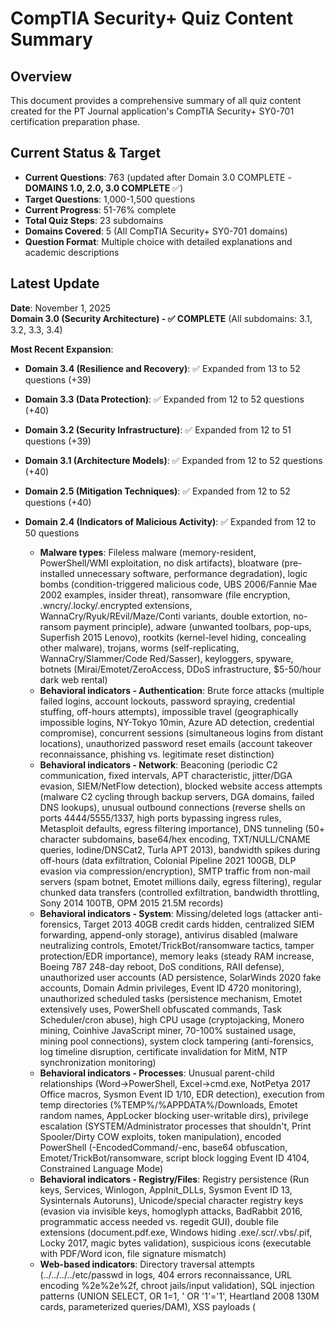 # CompTIA Security+ Quiz Content Summary

## Overview

This document provides a comprehensive summary of all quiz content created for the PT Journal application's CompTIA Security+ SY0-701 certification preparation phase.

## Current Status & Target

- **Current Questions**: 763 (updated after Domain 3.0 COMPLETE - **DOMAINS 1.0, 2.0, 3.0 COMPLETE** ✅)
- **Target Questions**: 1,000-1,500 questions
- **Current Progress**: 51-76% complete
- **Total Quiz Steps**: 23 subdomains
- **Domains Covered**: 5 (All CompTIA Security+ SY0-701 domains)
- **Question Format**: Multiple choice with detailed explanations and academic descriptions

## Latest Update

**Date**: November 1, 2025  
**Domain 3.0 (Security Architecture) - ✅ COMPLETE** (All subdomains: 3.1, 3.2, 3.3, 3.4)

**Most Recent Expansion**:

- **Domain 3.4 (Resilience and Recovery)**: ✅ Expanded from 13 to 52 questions (+39)
- **Domain 3.3 (Data Protection)**: ✅ Expanded from 12 to 52 questions (+40)
- **Domain 3.2 (Security Infrastructure)**: ✅ Expanded from 12 to 51 questions (+39)
- **Domain 3.1 (Architecture Models)**: ✅ Expanded from 12 to 52 questions (+40)

- **Domain 2.5 (Mitigation Techniques)**: ✅ Expanded from 12 to 52 questions (+40)

- **Domain 2.4 (Indicators of Malicious Activity)**: ✅ Expanded from 12 to 50 questions
  - **Malware types**: Fileless malware (memory-resident, PowerShell/WMI exploitation, no disk artifacts), bloatware (pre-installed unnecessary software, performance degradation), logic bombs (condition-triggered malicious code, UBS 2006/Fannie Mae 2002 examples, insider threat), ransomware (file encryption, .wncry/.locky/.encrypted extensions, WannaCry/Ryuk/REvil/Maze/Conti variants, double extortion, no-ransom payment principle), adware (unwanted toolbars, pop-ups, Superfish 2015 Lenovo), rootkits (kernel-level hiding, concealing other malware), trojans, worms (self-replicating, WannaCry/Slammer/Code Red/Sasser), keyloggers, spyware, botnets (Mirai/Emotet/ZeroAccess, DDoS infrastructure, $5-50/hour dark web rental)
  - **Behavioral indicators - Authentication**: Brute force attacks (multiple failed logins, account lockouts, password spraying, credential stuffing, off-hours attempts), impossible travel (geographically impossible logins, NY-Tokyo 10min, Azure AD detection, credential compromise), concurrent sessions (simultaneous logins from distant locations), unauthorized password reset emails (account takeover reconnaissance, phishing vs. legitimate reset distinction)
  - **Behavioral indicators - Network**: Beaconing (periodic C2 communication, fixed intervals, APT characteristic, jitter/DGA evasion, SIEM/NetFlow detection), blocked website access attempts (malware C2 cycling through backup servers, DGA domains, failed DNS lookups), unusual outbound connections (reverse shells on ports 4444/5555/1337, high ports bypassing ingress rules, Metasploit defaults, egress filtering importance), DNS tunneling (50+ character subdomains, base64/hex encoding, TXT/NULL/CNAME queries, Iodine/DNSCat2, Turla APT 2013), bandwidth spikes during off-hours (data exfiltration, Colonial Pipeline 2021 100GB, DLP evasion via compression/encryption), SMTP traffic from non-mail servers (spam botnet, Emotet millions daily, egress filtering), regular chunked data transfers (controlled exfiltration, bandwidth throttling, Sony 2014 100TB, OPM 2015 21.5M records)
  - **Behavioral indicators - System**: Missing/deleted logs (attacker anti-forensics, Target 2013 40GB credit cards hidden, centralized SIEM forwarding, append-only storage), antivirus disabled (malware neutralizing controls, Emotet/TrickBot/ransomware tactics, tamper protection/EDR importance), memory leaks (steady RAM increase, Boeing 787 248-day reboot, DoS conditions, RAII defense), unauthorized user accounts (AD persistence, SolarWinds 2020 fake accounts, Domain Admin privileges, Event ID 4720 monitoring), unauthorized scheduled tasks (persistence mechanism, Emotet extensively uses, PowerShell obfuscated commands, Task Scheduler/cron abuse), high CPU usage (cryptojacking, Monero mining, Coinhive JavaScript miner, 70-100% sustained usage, mining pool connections), system clock tampering (anti-forensics, log timeline disruption, certificate invalidation for MitM, NTP synchronization monitoring)
  - **Behavioral indicators - Processes**: Unusual parent-child relationships (Word→PowerShell, Excel→cmd.exe, NotPetya 2017 Office macros, Sysmon Event ID 1/10, EDR detection), execution from temp directories (%TEMP%/%APPDATA%/Downloads, Emotet random names, AppLocker blocking user-writable dirs), privilege escalation (SYSTEM/Administrator processes that shouldn't, Print Spooler/Dirty COW exploits, token manipulation), encoded PowerShell (-EncodedCommand/-enc, base64 obfuscation, Emotet/TrickBot/ransomware, script block logging Event ID 4104, Constrained Language Mode)
  - **Behavioral indicators - Registry/Files**: Registry persistence (Run keys, Services, Winlogon, AppInit_DLLs, Sysmon Event ID 13, Sysinternals Autoruns), Unicode/special character registry keys (evasion via invisible keys, homoglyph attacks, BadRabbit 2016, programmatic access needed vs. regedit GUI), double file extensions (document.pdf.exe, Windows hiding .exe/.scr/.vbs/.pif, Locky 2017, magic bytes validation), suspicious icons (executable with PDF/Word icon, file signature mismatch)
  - **Web-based indicators**: Directory traversal attempts (../../../../etc/passwd in logs, 404 errors reconnaissance, URL encoding %2e%2e%2f, chroot jails/input validation), SQL injection patterns (UNION SELECT, OR 1=1, ' OR '1'='1', Heartland 2008 130M cards, parameterized queries/DAM), XSS payloads (<script> tags, JavaScript in inputs, document.cookie theft, British Airways Magecart 2018 380K cards, CSP/HttpOnly flags)
  - **Advanced indicators**: Man-in-the-middle certificates (untrusted CA installation, DigiNotar 2011 Iran surveillance, SSL inspection, certificate pinning/HSTS), browser hijackers (search engine/homepage changes, Conduit/MyWebSearch/Ask/Babylon toolbars, bundled software, DNS/proxy modifications), PUPs/bundleware (performance degradation post-installation, SourceForge 2015/CNET wrappers, Custom vs. Express installation, AdwCleaner/Malwarebytes removal), port scanning (reconnaissance, sequential connections, Nmap/Masscan/Zmap, WannaCry SMB 445 scans, Snort/Suricata detection), worm propagation (simultaneous mass infections, WannaCry 200K systems in 4 days, Slammer 75K in 10min, network segmentation containment), webcam/mic activation (RAT spyware, BlackShades/DarkComet/njRAT, Miss Teen USA 2013 case, FlexiSpy/mSpy stalkerware, LED indicators, physical privacy covers)
  - **Attack patterns**: Account takeover (impossible travel, concurrent sessions, password reset spam, geolocation policies), data exfiltration (off-hours bandwidth, chunked transfers, DNS tunneling, regular intervals, DLP evasion), persistence mechanisms (registry Run keys, scheduled tasks, unauthorized accounts, fileless memory-resident), anti-forensics (log deletion, clock tampering, Unicode registry keys, process injection), cryptojacking (unauthorized mining, high CPU, Monero XMR, Coinhive/Jenkins campaigns, mining pool blocking)
  - **Real-world examples**: Emotet (botnet, email spam, scheduled tasks, %APPDATA% execution, tamper AV, millions emails daily, 2021 takedown), WannaCry/Slammer/Code Red/Sasser worms, Mirai botnet (2016, 600K IoT, 1Tbps), Target 2013 (log deletion, 40GB cards), Colonial Pipeline 2021 (100GB exfiltration), Sony 2014 (100TB over weeks), OPM 2015 (21.5M records), SolarWinds 2020 (fake accounts), DigiNotar 2011, British Airways Magecart 2018, Boeing 787 (248-day reboot), Miss Teen USA webcam hack 2013
- **Domain 2.3 (Vulnerability Types)**: ✅ Expanded from 12 to 50 questions
  - **Application vulnerabilities**: Memory injection (Code Red worm), buffer overflow (Slammer worm, arbitrary code execution), race conditions (TOC/TOU, airline seat overbooking), malicious updates (CCleaner 2017 supply chain attack)
  - **Operating system vulnerabilities**: BlueKeep (Windows remote access), end-of-life systems (Windows XP post-2014), legacy system exploitation
  - **Web-based vulnerabilities**: SQL injection (SQLI with ' OR '1'='1' --, stored procedures defense), Cross-site scripting (XSS with <script> tags, cookie stealing, input validation), file upload (PHP/JSP execution, magic bytes validation), command injection (system() exploitation, shell metacharacters), directory traversal (../ sequences, /etc/passwd access), XXE injection (XML external entities, SSRF), LDAP injection (Active Directory bypass)
  - **Hardware vulnerabilities**: Firmware vulnerabilities, end-of-life hardware, legacy system risks
  - **Virtualization vulnerabilities**: VM escape (hypervisor exploitation, lateral movement east-west), VM sprawl (uncontrolled VM creation, unpatched systems), resource reuse (data remnants on shared disks)
  - **Cloud-specific vulnerabilities**: Shared tenancy risks (side-channel attacks, multi-tenant isolation), inadequate configuration management (publicly accessible S3 buckets, exposed databases), IAM flaws (excessive permissions, weak authentication, orphaned accounts), CASB (Cloud Access Security Broker for shadow IT discovery and policy enforcement)
  - **Supply chain vulnerabilities**: Service provider breaches, hardware supply chain (counterfeit components, firmware backdoors, nation-state manufacturing compromises), software supply chain (third-party library malware, bill of materials, SCA tools)
  - **Cryptographic vulnerabilities**: CA compromise (DigiNotar 2011, Comodo breaches, fraudulent certificates), key compromise (theft, weak generation, HSMs), flawed implementation (hardcoded keys, custom crypto, ECB mode), outdated algorithms (DES 56-bit, MD5, SHA-1, RC4, DES Challenge 1997), side-channel attacks (power analysis, timing, EM, acoustic, cache-timing), flawed RNG (Debian OpenSSL 2008, predictable keys), SSL/TLS downgrade (POODLE attack, backward compatibility exploitation), SSL stripping (HTTPS→HTTP, HSTS defense)
  - **Misconfiguration vulnerabilities**: Firewall misconfigurations (overly permissive rules, FTP/Telnet/RDP exposure, compliance violations), default credentials (admin/admin, public credential databases), unpatched software (WannaCry 2017 via unpatched Windows), excessive privileges (Domain Admin for all users, privilege creep, least privilege violations)
  - **Mobile device vulnerabilities**: Jailbreaking (iOS restriction bypass, App Store evasion, MDM bypass), rooting (Android superuser access, verified boot disabled, banking app detection), sideloading (APK installation from untrusted sources, Play Protect bypass, warranty voiding)
  - **Additional injection vulnerabilities**: Integer overflow (Boeing 787 248-day reboot), memory leaks (resource exhaustion, DoS, RAII defense), zero-day vulnerabilities (Log4Shell CVE-2021-44228, ProxyLogon, EternalBlue/WannaCry, nation-state stockpiling, $1M+ prices)
  - **Real-world examples**: CCleaner supply chain (2017), Slammer worm (2003), Code Red worm (2001), BlueKeep, WannaCry (2017), POODLE attack, DigiNotar breach (2011), Debian OpenSSL (2008), Boeing 787 integer overflow, Log4Shell, SolarWinds
- **Domain 2.2 (Threat Vectors and Attack Surfaces)**: ✅ Expanded from 12 to 51 questions
  - **Message-based vectors**: Email phishing (untargeted attacks, deceptive emails, bank impersonation), SMS smishing (text message phishing, malicious links, mobile malware), Instant messaging (IM attacks, social media impersonation, end-to-end encryption advantages/vulnerabilities)
  - **Image-based vectors**: Steganography (hidden malicious code in images), embedded malware in image files, exploiting image processing vulnerabilities
  - **File-based vectors**: Malicious PDF documents with embedded scripts, macro-enabled Office documents, weaponized archives, trojanized executables, file screening and attachment blocking
  - **Voice call vectors**: Vishing (voice phishing, fake helpdesk/HR calls), caller ID spoofing, voicemail attacks, IRS impersonation scams
  - **Removable device vectors**: USB drop attacks (parking lot scenarios, reception area placement), external hard drive malware transmission, sandbox defense strategies for found devices
  - **Vulnerable software**: Client-based scanning (agent on host, continuous monitoring, central reporting), agentless scanning (Nmap, Wireshark, threat actor preference), unsupported/legacy software exploitation, patch management importance
  - **Unsecure networks**: Wireless (open authentication, WPA3 encryption, SSID broadcast disabling, MAC filtering), Wired (802.1X authentication, unused port security, patch cable removal), Bluetooth/PAN (easy pairing vulnerabilities, non-discoverable mode)
  - **Open service ports**: FTP/Telnet/SMB unnecessary services, port scanning and closure, firewall rules, principle of least functionality
  - **Default credentials**: Manufacturer defaults (admin/admin, root/password), posted on public websites, automated scanning detection
  - **Supply chain vectors**: MSPs (managed service providers, cascading breaches, privileged access risks), Vendors (risk assessments, MFA requirements, access segmentation), Suppliers (hardware backdoors, firmware compromises, trusted foundries), Software distribution (compromised update mechanisms, SolarWinds/NotPetya examples)
  - **Social engineering - Phishing variants**: Generic phishing (tax refund scams, wide net attacks), Spear phishing (targeted board of directors, personalized content), Phishing campaign simulations (mock attacks, remedial training), Smishing with malicious downloads
  - **Social engineering - Deception**: Misinformation vs. Disinformation (false information spread, intentional manipulation), Impersonation (false identity adoption, police/helpdesk), Pretexting (fabricated scenarios, fake tech support), IRS/government impersonation
  - **Social engineering - Advanced**: Business email compromise (invoice scams, payment redirect), Watering hole attacks (2013 U.S. Dept of Labor example, compromised legitimate websites), Brand impersonation (bank mimicry, trademark monitoring), Typo squatting (arnazon.com, similar domains, URL hijacking)
  - **Additional vectors**: Shadow IT (unauthorized cloud services, CASB detection), Zero-day vulnerabilities (no available patches, behavioral analysis), OSINT reconnaissance (social media monitoring for targeted attacks), Combined attack techniques (LinkedIn recruiter impersonation)
  - **Defense strategies**: Email filtering and anti-phishing tools (SPF/DKIM/DMARC), Input validation and secure coding (OWASP guidelines), Network segmentation and access controls, Security awareness training across all platforms, Multi-factor authentication for remote access, Sandbox analysis for suspicious files
  - **Real-world examples**: 2013 U.S. Department of Labor watering hole attack, IRS gift card scams, USB drop attacks in reception areas, SolarWinds supply chain breach, NotPetya ransomware via compromised updates
- **Domain 2.1 (Threat Actors and Motivations)**: ✅ Expanded from 9 to 50 questions
  - **Threat Actor Types**: Nation-state actors (government-sponsored, sophisticated attacks, espionage/war motivations), APT (Advanced Persistent Threats - focused, well-funded, long-term operations), unskilled attackers/script kiddies (pre-made tools, limited understanding, off-the-shelf exploits), hacktivists (ideological/political motives, website defacement, DDoS, digital protest), insider threats (intentional vs. unintentional, employees/contractors, revenge/financial gain/espionage), organized crime (hierarchical structure, ransomware-as-a-service, profit-driven), shadow IT (unauthorized apps/devices, productivity-driven, security risks)
  - **Attributes of Actors**: Internal vs. External classification (legitimate access vs. unauthorized entry), Resources/funding (well-resourced nation-states/APTs vs. limited-resource script kiddies), Sophistication/capability (zero-day exploits/custom malware vs. pre-made tools)
  - **10 Motivation Categories**: Data exfiltration (stealing IP, trade secrets for dark web sale/competitive advantage), espionage (nation-state intelligence gathering, military/political secrets), service disruption (targeting critical infrastructure, chaos, reputation harm), blackmail (ransomware, double extortion, threatening data leaks), financial gain (credit card fraud, cryptocurrency theft, banking trojans), philosophical/political beliefs (hacktivism, environmental activism, human rights advocacy), ethics (white hat hackers, responsible disclosure, penetration testing), revenge (disgruntled employees, personal vendettas, sabotage), disruption/chaos (nihilistic attacks, cyber vandalism, creating instability), war (state-sponsored cyber warfare, critical infrastructure attacks during conflicts)
  - **Real-world Examples**: UK school employee password lockout (2021 revenge attack), Stuxnet (nation-state malware), Anonymous (hacktivist group), ransomware-as-a-service models, impossible travel indicators, business email compromise
- **Domain 1.0 COMPLETE**: 🎉 All 4 subdomains at 50 questions each (200 total)

**Status**: All 93 tests passing ✅ | Clean build ✅ | Domain 1.0 COMPLETE ✅ | Domain 2.0 COMPLETE ✅ | **Domain 3.0 COMPLETE ✅** (All subdomains 3.1-3.4)

## Source Material

**Location**: Root directory of project (`/home/altin/Desktop/pt-journal/`)

- **CompTIA Security+.txt**: 743 formatted questions (30,657 lines)
- **CompTIA Security+ Practice.txt**: 1,000+ questions with explanations (18,429 lines)
- **CompTIA Security.txt**: 840 questions in 84 chapters (28,699 lines)
- **CompTIA Security+Exam.txt**: Study strategies and simulation guides (1,728 lines)
- **Total Source Content**: ~2,500+ questions across 79,513 lines

## Expansion Progress

### Domain 1.0: General Security Concepts ✅ COMPLETE (TARGET: 200 questions)

- **1.1 Security Controls**: ✅ 50 questions (COMPLETED)
  - Control types: Preventive, Deterrent, Detective, Corrective, Compensating, Directive
  - Control categories: Technical, Managerial, Operational, Physical
  - Real-world scenarios with academic explanations
- **1.2 Security Concepts**: ✅ 50 questions (COMPLETED)
  - CIA triad: Confidentiality, Integrity, Availability
  - AAA framework: Authentication, Authorization, Accounting
  - Zero trust architecture: Policy engine, enforcement point, continuous verification
  - Physical security: Bollards, sensors, access control vestibules, fencing
  - Deception technologies: Honeypots, honeynets, honeyfiles, honeytokens
- **1.3 Change Management**: ✅ 50 questions (COMPLETED)
  - CAB (Change Advisory Board) and approval processes
  - Backout plans and rollback procedures
  - Maintenance windows and scheduling
  - Impact analysis and testing
  - Stakeholders, ownership, and accountability
  - Dependencies and technical implications
  - Documentation, version control, and SOPs
  - Downtime, service/application restarts, legacy applications
  - Allow/deny lists and restricted activities
- **1.4 Cryptographic Solutions**: ✅ 50 questions (COMPLETED)
  - PKI: Public keys, private keys, key escrow, key exchange
  - Encryption levels: Full-disk (FDE), file-level (EFS), volume (BitLocker), database, record-level, transport (TLS)
  - Symmetric algorithms: AES (128/192/256), DES (56-bit, obsolete), 3DES (168-bit, legacy)
  - Asymmetric algorithms: RSA, Diffie-Hellman, ECC
  - Key management: TPM, HSM, KMS, key length, key longevity
  - Certificates: CA, CRL, OCSP, CSR, wildcard, root of trust, self-signed
  - Digital signatures, block ciphers, homomorphic encryption
  - Tools: Opal drives, VeraCrypt
- **Domain 1.0 Status**: 200/200 questions ✅ **100% COMPLETE**

### Domain 2.0: Threats, Vulnerabilities, and Mitigations (TARGET: 250-300 questions) - ✅ **COMPLETE** 254 questions

- **2.1 Threat Actors**: ✅ 50 questions (COMPLETED)
  - Threat actor types: Nation-state, APT, unskilled attackers, hacktivists, insiders, organized crime, shadow IT
  - Attributes: Internal/external, resources/funding, sophistication/capability
  - Motivations: Data exfiltration, espionage, service disruption, blackmail, financial gain, philosophical/political, ethics, revenge, disruption/chaos, war
  - Real-world scenarios: UK school employee revenge attack, ransomware-as-a-service, Anonymous hacktivist operations, APT characteristics
- **2.2 Threat Vectors**: ✅ 51 questions (COMPLETED)
  - Message-based: Email phishing, SMS smishing, IM attacks
  - Image/File-based: Steganography, malicious PDFs, macro documents
  - Voice: Vishing, caller ID spoofing, IRS scams
  - Removable devices: USB drops, sandbox defense
  - Vulnerable software: Client-based vs. agentless scanning
  - Unsecure networks: Wireless/wired/Bluetooth vulnerabilities
  - Open ports & default credentials
  - Supply chain: MSPs, vendors, suppliers, hardware/software compromises
  - Social engineering: Phishing variants, BEC, watering hole, brand impersonation, typo squatting
  - Real-world examples: 2013 Dept of Labor attack, SolarWinds, NotPetya
- **2.3 Vulnerabilities**: ✅ 50 questions (COMPLETED)
  - Application: Memory injection, buffer overflow, race conditions, malicious updates
  - OS-based: BlueKeep, EOL systems, legacy vulnerabilities
  - Web-based: SQL injection, XSS, command injection, directory traversal, XXE, LDAP injection, file upload
  - Hardware: Firmware, EOL, legacy systems
  - Virtualization: VM escape, VM sprawl, resource reuse
  - Cloud: Shared tenancy, misconfigurations, IAM flaws, CASB
  - Supply chain: Service/hardware/software providers
  - Cryptographic: Downgrade attacks, weak implementations, deprecated algorithms
  - Mobile: Jailbreaking, rooting, sideloading
  - Zero-day: Log4Shell, ProxyLogon, EternalBlue/WannaCry
- **2.4 Indicators of Malicious Activity**: ✅ 50 questions (COMPLETED)
  - Malware types: Fileless, bloatware, logic bombs, ransomware, adware, browser hijackers
  - Authentication indicators: Brute force, impossible travel, password resets, unauthorized accounts
  - Network indicators: Beaconing, DNS tunneling, bandwidth spikes, SMTP anomalies, botnets
  - System indicators: Missing logs, disabled AV, memory leaks, high CPU, clock tampering
  - Process indicators: Parent-child anomalies, temp execution, privilege escalation, encoded PowerShell
  - Registry/file indicators: Persistence keys, Unicode keys, double extensions
  - Web indicators: Directory traversal, SQL injection, XSS patterns
  - Advanced indicators: MitM certificates, port scanning, worm propagation, webcam/mic activation
  - Real-world examples: Emotet, WannaCry, Slammer, Mirai, Target 2013, Colonial Pipeline 2021, SolarWinds 2020
- **2.5 Mitigation Techniques**: ✅ 52 questions (COMPLETED)
  - Network controls: Segmentation, microsegmentation, VLANs, jump servers, DMZ, egress filtering, NAC, DNS sinkholing
  - Zero trust: Never trust always verify, continuous validation, policy enforcement, microsegmentation
  - Application controls: Signature-based allowlisting, application control (default-deny), input validation (allowlist), sandboxing
  - Configuration hardening: Default credentials, port security, disabling unnecessary services/protocols, Group Policy Objects, change management
  - Authentication controls: Separation of duties, mandatory vacation, rate limiting, exponential backoff, MFA
  - Patch management: Vulnerability scanning, immutable infrastructure (ephemeral systems)
  - Access controls: Least privilege for service accounts, PAM with just-in-time access, geofencing
  - Detection & response: SOAR platforms, SIEM aggregation/correlation, threat hunting, file integrity monitoring, database activity monitoring
  - Deception: Honeypots and honeynets
  - Web security: WAF with ModSecurity, Content Security Policy, HSTS, certificate pinning, DNSSEC
  - Data protection: DLP monitoring egress points
  - Development: SSDLC with security testing
  - Resilience: Robust backup/recovery (3-2-1 rule, offline/immutable backups, RTO/RPO)
  - Standards: Security baselines (CIS Benchmarks, DISA STIGs)
  - User awareness: Security awareness training for phishing recognition
  - Real-world examples: Mirai botnet 600K devices, DigiNotar 2011, Conficker/Emotet/TrickBot takedowns
- **Domain 2.0 Status**: 254/250-300 questions ✅ **101% COMPLETE** (exceeded minimum target)

### Domain 3.0: Security Architecture (TARGET: 200-240 questions) - ✅ **COMPLETE** 207 questions

- **3.1 Architecture Models**: ✅ 52 questions (COMPLETED)
  - Cloud deployment models: Public (shared multi-tenant infrastructure, cost-effective, economies of scale), private (dedicated organization resources, higher control/security, on-premises or hosted, higher cost), hybrid (combines public/private, workload portability, cloud bursting for peak demand), community (shared among organizations with common concerns like healthcare/government, regulatory compliance focus)
  - Cloud service models: IaaS (infrastructure rental: VMs, storage, networking, OS/app control, AWS EC2/Azure VMs), PaaS (development platform with runtime/middleware/database, managed by provider, Google App Engine/Azure App Services), SaaS (fully managed applications over internet, no infrastructure management, Office 365/Salesforce/Gmail), FaaS (serverless event-driven code execution, automatic scaling, AWS Lambda/Azure Functions)
  - Infrastructure concepts: Serverless (automatic scaling, pay-per-execution, no server management, cold starts), microservices (independent deployable services, polyglot development, individual scaling/updates, API communication, DevOps alignment), API gateway (centralized entry point, authentication/authorization, rate limiting, protocol translation, caching, request routing), containerization (Docker lightweight isolated environments, Kubernetes orchestration, portability, immutable infrastructure, faster deployment vs VMs)
  - Network architecture: On-premises (complete control, capital expenditure, higher upfront costs, IT maintenance responsibility, air-gapped high-security), centralized architecture (single datacenter, simple management, single point of failure risk, latency for remote users), distributed architecture (multiple locations, improved redundancy/performance, complex management, better disaster recovery)
  - Zero trust architecture: Never trust always verify, policy decision/enforcement points, continuous validation, identity-centric security, assume breach mindset, least privilege access, microsegmentation, BeyondCorp Google implementation
  - IoT architecture: Constrained devices (limited compute/memory/power, embedded systems, sensors/actuators), hub/spoke topology (central hub aggregates data, spoke sensors report to hub, reduced device complexity), fog/edge computing (processing at network edge, reduced latency, bandwidth savings, real-time analytics, local decision-making vs cloud processing)
  - ICS/SCADA: Industrial control systems (manufacturing/utilities/infrastructure automation, PLCs/RTUs/DCS/HMI), SCADA (supervisory control and data acquisition for distributed infrastructure like power grids/water treatment/pipelines), OT (operational technology running physical processes vs IT systems), air-gapped networks (physically isolated from internet for security)
  - Embedded systems: Firmware (low-level hardware control software, BIOS/UEFI, difficult updates, security risks if vulnerable), RTOS (real-time operating systems with guaranteed response times for time-critical operations like automotive/medical/aerospace), SoC (system-on-chip integrating multiple components on single chip, smartphones/IoT devices, ARM processors), hardware security modules integration
  - High availability: Active-active (all systems process requests, load sharing, horizontal scaling, no idle resources, geographic distribution), active-passive (one active one standby, failover on failure, hot/warm/cold standby variants, simpler but wasteful of standby resources)
  - Load balancing: Round-robin (sequential distribution, simple but ignores load), least connections (routes to server with fewest active connections, better utilization), weighted (assigns capacity weights to servers, heterogeneous hardware support), health checks (monitors server availability, removes failed servers from pool)
  - Considerations: Availability (uptime requirements, 99.9%/99.99%/99.999% SLAs, cost increases exponentially with nines), resilience (recover from failures, redundancy/failover/disaster recovery, graceful degradation), cost (balance budget against requirements, TCO including operational costs, cloud vs on-premises economics), responsiveness (latency requirements, geographic distribution, edge computing, CDNs), scalability (handle growth, horizontal scaling for web/stateless, vertical scaling for databases, elasticity in cloud), ease of deployment (automation, IaC, CI/CD pipelines, containerization benefits), risk transference (insurance/warranties/cloud providers sharing responsibility, SLAs with penalties, shared responsibility model understanding), ease of recovery (RTO/RPO, automated failover, backup strategies, disaster recovery testing), patch availability (update mechanisms, automated patching vs manual, security patch urgency, legacy system challenges, Windows Update/WSUS), inability to patch (embedded systems, legacy OT/ICS, compensating controls like network segmentation/monitoring), power (UPS for short outages, generators for extended, redundant power supplies, A/B power feeds), compute (CPU/RAM requirements, VM sizing, container resource limits, serverless automatic scaling, cost optimization)
  - Real-world examples: AWS availability zones for fault isolation, Google's BeyondCorp zero trust model, Tesla over-the-air firmware updates, Stuxnet targeting air-gapped SCADA (2010), Mirai botnet exploiting IoT devices (2016), Boeing 787 requiring power cycle every 248 days

### Domain Breakdown

#### Domain 1.0: General Security Concepts (4 steps, 42 questions)

1. **1.1 Security Controls** (10 questions)
   - CIA triad, control types, authentication factors
2. **1.2 Fundamental Security Concepts** (10 questions)
   - Availability, non-repudiation, AAA, zero trust, gap analysis
3. **1.3 Change Management** (10 questions)
   - Change processes, backout plans, maintenance windows, dependencies
4. **1.4 Cryptographic Solutions** (12 questions)
   - Symmetric/asymmetric encryption, PKI, hashing, digital signatures, key management

#### Domain 2.0: Threats, Vulnerabilities, and Mitigations (5 steps, 175 questions) - IN PROGRESS

1. **2.1 Threat Actors and Motivations** (50 questions) ✅ COMPLETED
   - Nation-state actors, APTs, organized crime, hacktivists, insiders (intentional/unintentional), shadow IT, unskilled attackers
   - Attributes: Internal/external, resources/funding, sophistication/capability
   - Motivations: Data exfiltration, espionage, service disruption, blackmail, financial gain, philosophical/political, ethics, revenge, disruption/chaos, war
2. **2.2 Threat Vectors and Attack Surfaces** (51 questions) ✅ COMPLETED
   - Message-based: Email phishing, SMS smishing, IM attacks (social media impersonation)
   - Image/File-based: Steganography, malicious PDFs with scripts, macro documents, weaponized archives
   - Voice calls: Vishing, caller ID spoofing, voicemail attacks, IRS/HR impersonation
   - Removable devices: USB drop attacks, sandbox defense strategies
   - Vulnerable software: Client-based scanning (agents, continuous monitoring) vs. agentless scanning (Nmap, Wireshark)
   - Unsupported systems: Legacy software exploitation, Windows Server 2003 example
   - Unsecure networks: Wireless (open auth, WPA3, SSID, MAC filtering), Wired (802.1X, unused ports), Bluetooth/PAN
   - Open service ports: FTP/Telnet/SMB, port scanning, principle of least functionality
   - Default credentials: admin/admin, manufacturer defaults on public websites
   - Supply chain: MSPs (cascading breaches), vendors (risk assessments), suppliers (hardware backdoors), software distribution compromises
   - Social engineering: Phishing/spear phishing/smishing, BEC (invoice scams), watering hole (2013 Dept of Labor), brand impersonation, typo squatting (arnazon.com), pretexting, impersonation
   - Advanced topics: Shadow IT (unauthorized cloud services), zero-day vulnerabilities, OSINT reconnaissance, combined attack techniques
3. **2.3 Vulnerability Types** (50 questions) ✅ COMPLETED
   - Application vulnerabilities: Memory injection (Code Red worm), buffer overflow (Slammer worm), race conditions (TOC/TOU), malicious updates (CCleaner 2017)
   - Operating system vulnerabilities: BlueKeep, Windows XP EOL (April 2014), legacy system exploitation
   - Web-based vulnerabilities: SQL injection (' OR '1'='1' --, stored procedures), XSS (<script> tags, cookie theft), file upload (PHP execution, magic bytes), command injection (system(), shell metacharacters), directory traversal (../ sequences, /etc/passwd), XXE injection (XML external entities, SSRF), LDAP injection (Active Directory bypass)
   - Hardware vulnerabilities: Firmware vulnerabilities, end-of-life hardware, legacy systems
   - Virtualization vulnerabilities: VM escape (hypervisor exploitation, east-west movement), VM sprawl (uncontrolled VM creation), resource reuse (data remnants)
   - Cloud-specific vulnerabilities: Shared tenancy (side-channel attacks), cloud misconfigurations (S3 buckets, security groups), IAM flaws (excessive permissions, weak auth, orphaned accounts), CASB (shadow IT discovery, DLP enforcement)
   - Supply chain vulnerabilities: Service providers, hardware supply chain (counterfeit components, firmware backdoors, nation-state manufacturing), software supply chain (third-party library malware, bill of materials, SCA tools)
   - Cryptographic vulnerabilities: CA compromise (DigiNotar 2011, Comodo), key compromise (theft, weak generation, HSMs), flawed implementation (hardcoded keys, custom crypto, "don't roll your own crypto"), outdated algorithms (DES, MD5, SHA-1, RC4, DES Challenge 1997), side-channel attacks (power analysis, timing, EM, acoustic, cache-timing), flawed RNG (Debian OpenSSL 2008, 32,768 keys), SSL/TLS downgrade (POODLE, backward compatibility), SSL stripping (HTTPS→HTTP, HSTS)
   - Misconfiguration vulnerabilities: Firewall (overly permissive FTP/Telnet/RDP, compliance violations), default credentials (admin/admin, public databases), unpatched software (WannaCry 2017), excessive privileges (Domain Admin for all, privilege creep, least privilege violations)
   - Mobile device vulnerabilities: Jailbreaking (iOS restriction bypass, MDM bypass), rooting (Android superuser, verified boot disabled, banking app detection), sideloading (APK from untrusted sources, Play Protect bypass, warranty voiding)
   - Other vulnerabilities: Integer overflow (Boeing 787 248-day reboot), memory leaks (resource exhaustion, RAII defense, JNI native code), zero-day (Log4Shell CVE-2021-44228, ProxyLogon, EternalBlue/WannaCry, nation-state stockpiling, $1M+ prices)
4. **2.4 Indicators of Malicious Activity** (50 questions) ✅ COMPLETED
   - Malware types: Fileless malware (memory-resident, PowerShell/WMI), bloatware, logic bombs (UBS 2006, Fannie Mae 2002), ransomware (WannaCry, Ryuk, REvil, Maze, Conti), adware (Superfish 2015), rootkits, trojans, worms (Mirai, Emotet, ZeroAccess), keyloggers, spyware, botnets
   - Authentication indicators: Brute force attacks, impossible travel (NY-Tokyo 10min), concurrent sessions, password reset spam, account takeover
   - Network indicators: Beaconing (C2 communication, regular intervals), blocked access attempts (DGA domains), unusual outbound (reverse shells ports 4444/5555), DNS tunneling (50+ char subdomains, base64), bandwidth spikes (off-hours exfiltration), SMTP from non-mail servers (spam botnets), chunked regular transfers
   - System indicators: Missing/deleted logs (anti-forensics), disabled AV (malware interference), memory leaks (Boeing 787), unauthorized accounts (AD persistence), scheduled tasks (Emotet), high CPU (cryptojacking, Monero mining), clock tampering
   - Process indicators: Parent-child anomalies (Word→PowerShell), temp directory execution (%TEMP%/%APPDATA%), privilege escalation (SYSTEM processes), encoded PowerShell (-EncodedCommand)
   - Registry/file indicators: Run key persistence, Unicode/special character keys (BadRabbit 2016), double extensions (document.pdf.exe, Locky 2017), suspicious icons
   - Web indicators: Directory traversal (../../../../etc/passwd), SQL injection (UNION SELECT, OR 1=1, Heartland 2008), XSS patterns (<script> tags, British Airways Magecart 2018)
   - Advanced indicators: MitM certificates (DigiNotar 2011), browser hijackers (Conduit, MyWebSearch), PUPs/bundleware (SourceForge 2015), port scanning (reconnaissance, Nmap), worm propagation (mass simultaneous infections), webcam/mic activation (RAT spyware, Miss Teen USA 2013)
   - Real-world examples: Emotet, WannaCry (200K systems, 4 days), Slammer (75K, 10min), Code Red, Mirai (600K IoT, 1Tbps), Target 2013 (40GB logs deleted), Colonial Pipeline 2021 (100GB exfiltration), Sony 2014 (100TB weeks), SolarWinds 2020
5. **2.5 Mitigation Techniques** (12/50 questions) - NEXT TARGET
   - Segmentation, least privilege, patching, defense in depth, isolation

- **3.2 Security Infrastructure**: ✅ 51 questions (COMPLETED)
  - Devices: Firewalls (packet filtering, stateful inspection, next-gen with IPS/DPI/app control, WAF for web attacks), IDS (passive monitoring, alert generation, signature/anomaly detection, Snort/Suricata), IPS (active blocking, inline deployment, false positive risks, latency considerations), load balancers (traffic distribution, SSL offloading, session persistence/sticky sessions, health checks, Layer 4 TCP/UDP vs Layer 7 application), sensors (network tap passive monitoring, SPAN/mirror ports, out-of-band analysis, IDS/IPS/DLP/forensics), jump servers/bastion hosts (hardened gateway for administrative access, SSH/RDP gateway, MFA requirement, session logging, DMZ or management VLAN placement), proxy servers (forward proxy for outbound filtering/caching/anonymity, reverse proxy for inbound load balancing/caching/SSL, explicit vs transparent configuration), VPN concentrators (IPsec site-to-site for branch offices, SSL VPN remote access clientless browser-based, split tunneling considerations)
  - Network segmentation: East-west traffic (lateral movement within datacenter, server-to-server, microsegmentation with zero trust, VMware NSX/Cisco ACI), north-south traffic (ingress/egress across perimeter, user-to-server, traditional firewalls, DDoS protection), DMZ (demilitarized zone for public-facing services, dual firewall design, bastion hosts/web/email/DNS servers, limits internal network exposure), screened subnet (DMZ variant with two firewalls creating isolated zone), extranet (controlled external partner access, B2B collaboration, VPN or dedicated connections, separate from internet DMZ), intranet (internal private network, employee-only access, SharePoint/wikis/internal portals, not internet-accessible)
  - VPN technologies: Remote access VPN (individual users to corporate network, SSL VPN clientless, IPsec VPN client-based, split tunneling risks), site-to-site VPN (permanent tunnels between locations, IPsec preferred, MPLS alternative, router-to-router or firewall-to-firewall), clientless VPN (browser-based SSL VPN, no client software, limited application access, Cisco AnyConnect/Pulse Secure), full tunnel (all traffic through VPN, maximum security, performance impact, no local internet), split tunnel (corporate traffic through VPN, internet direct, performance benefit, security risk of unprotected traffic), always-on VPN (automatic connection, transparent to users, Windows/macOS/mobile support, pre-login connection for machine authentication)
  - Port security: 802.1X (port-based NAC, RADIUS/TACACS+ authentication, EAP protocols, supplicant/authenticator/authentication server, prevents rogue devices), MAC filtering (allows/blocks by MAC address, easily spoofed, limited security, legacy environments), port security limits (max MAC addresses per port, violation actions: shutdown/restrict/protect, prevents MAC flooding), unused port disabling (shutdown inactive ports, prevents rogue connections, physical security control)
  - Routing & switching: Secure routing protocols (MD5/SHA authentication for OSPF/EIGRP/BGP, prevents route injection/hijacking), private VLANs (isolated VLANs prevent communication between same-VLAN hosts, useful for multi-tenant/DMZ, promiscuous/isolated/community ports), VLAN hopping prevention (disable auto-trunking on access ports, explicit VLAN assignment, native VLAN tagging), ARP spoofing prevention (dynamic ARP inspection validates ARP packets, static ARP entries for critical systems, DHCP snooping binding table)
  - Firewall configuration: Access control lists (ordered top-to-bottom, explicit deny at end, source/destination IPs and ports, protocol specification), application layer gateway (ALG for FTP/SIP/H.323, inspects/modifies application data, NAT traversal assistance, can cause VoIP/VPN issues), stateful vs stateless (stateful tracks connections/allows return traffic/more secure, stateless examines individual packets/faster/less memory/less secure), implicit deny (default deny all unless explicitly allowed, whitelist approach, security best practice vs implicit allow)
  - Security services: DNS filtering (blocks malicious/inappropriate domains, OpenDNS/Cisco Umbrella/Cloudflare for Families, prevents phishing/malware/C2, DNSBLs for threat intelligence), email security (gateway scanning for spam/phishing/malware, SPF/DKIM/DMARC validation, sandboxing attachments, DLP for data loss, URL rewriting/time-of-click protection), DLP (data loss prevention monitoring sensitive data exfiltration, content inspection, policy enforcement, endpoint/network/cloud deployment), NAC (network access control enforces compliance before access, posture assessment for patches/AV, quarantine VLAN for non-compliant, agent-based or agentless via 802.1X)
  - Secure protocols: DNSSEC (DNS Security Extensions with cryptographic signatures, prevents cache poisoning/spoofing, requires recursive resolver support, RRSIG records), SSH (Secure Shell encrypted remote access, replaces Telnet port 23, typically port 22, public key authentication, SFTP for file transfer), S/MIME (email encryption and signing, X.509 certificates, protects confidentiality and integrity, Outlook/Thunderbird support), SRTP (Secure Real-time Transport Protocol for encrypted VoIP, AES encryption, prevents eavesdropping, ZRTP for key exchange), LDAPS (LDAP over SSL/TLS on port 636, encrypts directory queries/authentication, prevents credential theft, Active Directory support), FTPS (FTP Secure using TLS, explicit FTPS port 21 vs implicit FTPS port 990, preferred over FTP, certificate-based encryption), SNMP v3 (encryption and authentication, replaces vulnerable v1/v2c community strings, user-based security, prevents credential theft and tampering), TLS (Transport Layer Security for encrypted communications, TLS 1.2 minimum recommended, TLS 1.3 preferred, replaced SSL, HTTPS uses TLS)
  - Real-world examples: Equifax breach 2017 (143M records via unpatched Apache Struts on web app behind inadequate segmentation), Stuxnet 2010 (crossed air-gapped networks via USB), Target 2013 (HVAC vendor access led to 40M payment cards due to inadequate network segmentation), JPMorgan Chase 2014 (76M households via single unauthenticated server)
- **3.3 Data Protection**: ✅ 52 questions (COMPLETED)
  - Encryption standards: AES-256 for sensitive data at rest (TOP SECRET approved, FIPS 140-2), symmetric encryption (single shared key, fast, AES/ChaCha20, key distribution challenge), homomorphic encryption (compute on encrypted data without decryption, 100-1000x slower, privacy-preserving cloud computing), quantum threats (Shor's algorithm breaks RSA/ECC in polynomial time), post-quantum cryptography (NIST standardizing CRYSTALS-Kyber for encryption and CRYSTALS-Dilithium for signatures, lattice-based/hash-based), key lengths (128-bit minimum, 256-bit future-proof, 2048-bit RSA minimum), backup encryption (separate keys from production, encrypt at rest and in transit, key escrow for DR, Veeam ransomware exploited unencrypted backups)
  - Data Loss Prevention: Endpoint DLP (agents on laptops/desktops, controls USB/printing/screenshots/cloud uploads, works offline), Network DLP (perimeter gateways/proxies/email servers, monitors email/web/FTP/IM, cannot inspect SSL without decryption), Discovery DLP (crawls file shares/databases/SharePoint/cloud/endpoints, creates inventory of sensitive data locations, enables risk assessment and compliance), content-aware inspection (pattern matching with regex, Luhn validation for credit cards, SSN format detection, keyword search), contextual analysis (evaluates file location, user role, destination internal/external, time of day, volume, reduces false positives)
  - Compliance regulations: GDPR Article 33 (72-hour breach notification to supervisory authorities, fines €10M or 2% global revenue), GDPR Article 17 (right to erasure/right to be forgotten, 30-day response, exceptions for legal obligations, Google Spain v. AEPD 2014), GDPR Article 5 (purpose limitation - specified explicit legitimate purposes prevent function creep, data minimization, storage limitation), PCI DSS Requirement 3 (protects cardholder data, prohibits storing CAV2/CVC2/CVV2/PIN blocks/magnetic stripe after authorization, fines $100K/month, loss of card processing), HIPAA Security Rule (protects ePHI, fines $100-$50K per violation $1.5M annual max, Anthem 80M records $16M fine, Premera 11M $6.85M), CCPA (California consumer rights: know what collected/if sold/opt-out/delete/non-discrimination, $25M+ revenue or 50K+ consumers or 50%+ revenue from sales, fines $7,500 per intentional violation, CPRA 2023 amendments), FERPA (student education records, parents/18+ students have inspection rights, requires consent for disclosure with exceptions, violations = loss of federal funding), Russian Federal Law 242-FZ (2015 data localization requires Russian citizen data on Russian servers, primary processing in Russia, LinkedIn blocked 2016)
  - Hashing & cryptographic properties: SHA-256/bcrypt for password storage (never plaintext), one-way irreversible transformation for integrity verification/digital signatures, avalanche effect (1-bit input change flips ~50% output bits prevents pattern analysis), collision resistance (computationally infeasible to find two inputs producing same hash)
  - Tokenization: Vault-based (token-to-value mappings in secure database, requires HSM protection and HA, single point of failure concern), format-preserving (maintains format/length/character set, 16-digit card → 16-digit token, NIST FF1/FF3-1 algorithms, preserves first 6 BIN/IIN routing + last 4 digits customer reference), advantage over encryption (tokens for display/logging/analytics without detokenization, unlike encrypted data requiring decryption)
  - Data anonymization: De-identification/true anonymization (irreversible removal of PII, individuals cannot be re-identified, GDPR doesn't apply, techniques: remove direct identifiers/generalize quasi-identifiers to age ranges and ZIP regions, linkage attacks can re-identify), pseudonymization (reversible replacement with pseudonyms/tokens, separate lookup table, re-identification possible with key, GDPR still treats as personal data requiring protection)
  - Data masking: Deterministic (same input → same output consistently, preserves referential integrity across databases/tables), static masking (creates persistent masked copies for non-production environments), dynamic data masking DDM (real-time transformations based on user role, shows original to privileged and masked to others without multiple copies, functions: random/partial/nulling/custom)
  - Data classification: Levels (Public - no harm, Internal Use Only - employees, Confidential - high protection, Top Secret/Classified - exceptionally grave damage), visual markings (headers/footers TOP SECRET/CONFIDENTIAL, watermarks visible/digital, cover sheets, media labels, screen banners, email subject tags), NIST SP 800-53 AC-16
  - Data states: Data in use (most vulnerable - decrypted for processing in memory/CPU, memory scraping malware, cold boot attacks, Intel SGX/AMD SEV/homomorphic encryption emerging), data at rest (full disk encryption protection), data in transit (TLS protection)
  - Data disposal: Wiping (DoD 5220.22-M 3 passes magnetic, NIST SP 800-88 vendor-specific SSD commands, Gutmann 35 passes overkill, cryptographic erasure destroy keys), degaussing (powerful magnets disrupt magnetic fields thousands gauss, effective for HDDs/tapes, does NOT work on SSDs/flash, destroys servo tracks making drives unusable)
  - Rights management: IRM/DRM (Microsoft Azure Information Protection, Adobe Policy Server, Fasoo, embeds usage policies in documents: viewing/editing/printing/copying/forwarding/expiration, persistent protection requires authentication to rights server, can remotely revoke access)
  - Additional data protection: Data retention (schedules define keep duration for legal/regulatory/business, legal holds/litigation holds override schedules to preserve evidence, tension with GDPR minimization and storage limitation), data synthesis (generates realistic fake data preserving statistical properties and relationships, ideal for dev/test/ML training/third-party sharing/demos, eliminates production data risk), data sovereignty (multi-jurisdictional compliance when cloud replicates across regions, GDPR restricts EU data transfers outside EU/EEA without adequacy decisions, map data flows and configure regions carefully), data segregation/compartmentalization (isolated segments with separate access controls, limits blast radius, examples: database segmentation by customer/region, network air gaps, separate encryption keys per classification, zero trust microsegmentation, Target 2013 POS shouldn't have reached corporate with proper segmentation), data loss vs exfiltration (data loss: accidental deletion/corruption/disasters/hardware failures/ransomware requires backups/recovery/BCP, data breach/exfiltration: unauthorized theft requires access controls/encryption/DLP/monitoring, 3-2-1 rule: 3 copies/2 media types/1 offsite, immutable/air-gapped for ransomware), breach response (containment highest priority: isolate systems/disable accounts/revoke credentials/patch vulnerabilities/block IPs/shut down attack vectors, balance stopping breach vs preserving forensic evidence, remediation: remove malware/restore clean backups/rebuild systems/implement additional controls/validate attacker removed)
- **3.4 Resilience and Recovery**: ✅ 52 questions (COMPLETED)
  - RAID levels: RAID 1 (mirroring, 100% redundancy, 50% storage efficiency, excellent read performance, simple recovery, common in OS/boot drives), RAID 5 (distributed parity across 3+ drives, 1 drive failure tolerance, (n-1)/n efficiency, good reads but slow writes due to parity, lengthy rebuild times with large modern drives increase second failure risk), RAID 6 (double parity, 2 drive failure tolerance, (n-2)/n efficiency, slower writes than RAID 5, increasingly preferred as drive sizes grow and rebuild times lengthen), RAID 10/1+0 (mirrored stripes, 50% efficiency, excellent performance and redundancy, tolerates multiple failures if not same mirror pair, faster rebuilds than RAID 5/6, preferred for high-performance databases despite higher cost)
  - Advanced backup strategies: 3-2-1 rule (3 total copies production+2 backups, 2 different media types disk/tape or local/cloud, 1 copy offsite for site-wide disasters, modern 3-2-1-1-0 adds 1 immutable/air-gapped and 0 errors via verification for ransomware protection), immutable backups (AWS S3 Object Lock, Azure Immutable Blob preventing deletion/modification for retention periods, air-gapped physically disconnected offline tape/removable drives stored offsite), Grandfather-Father-Son GFS rotation (daily son 7-14 days, weekly father 4-8 weeks, monthly grandfather months-years, balances recovery flexibility vs storage costs, meets compliance long-term retention, modern variants add yearly archival), synthetic full backups (combines last full + subsequent incrementals to create new full without accessing production, reduces load on production servers/networks, backup server synthesis, benefits: reduced backup window/less production impact/simplified restores/multiple synthetic fulls from one incremental set, requires deduplicated storage), Changed Block Tracking CBT (hypervisor-level identifies specific changed storage blocks since last backup, eliminates scanning entire VMs, dramatically reduces backup windows/network traffic/storage, VMware CBT/Hyper-V RCT/storage array snapshots, challenges: occasional corruption requiring resets losing change history/consistency across backup chains/vendor lock-in), restoration testing (monthly random file restores, quarterly full system restores, annual DR exercises, validates recoverability and identifies corrupted backups/missing files/configuration issues/procedural gaps before disasters, many organizations discover backup failures only during actual disaster recovery), system state/configuration backups (OS configs/registry/system files/boot files/AD data/app configs to rebuild servers to operational state, backing up just user data insufficient, modern: infrastructure as code in version control, golden images pre-configured templates, configuration management tools Ansible/Puppet rebuild from code), backup monitoring (automated tracking of job completion status/errors/warnings/duration trends/data volumes/success-failure rates with alerts, dashboards/reports/SIEM integration, critical: verify all systems backed up/check recurring errors/monitor backup window growth/track tape-disk usage/validate off-site copy, doesn't guarantee recoverability - regular restoration testing still required)
  - RTO/RPO economics: Near-zero RTO requires expensive active-active configs/real-time replication/automatic failover/multiple geographic locations/N+1 or 2N redundancy including hot sites/synchronous database replication/clustered applications/load balancers, longer RTOs allow cheaper warm sites 4-24hrs or cold sites with equipment contracts 24-72hrs or basic backup/restore 72+ hrs, organizations balance cost against business impact, near-zero RTO+RPO most expensive (synchronous replication ensuring zero data loss, active-active with automatic failover, real-time monitoring, multiple geographic sites, potentially millions annually, only mission-critical systems warrant, tier systems with different RTO/RPO targets based on criticality), Financial Impact metric in BIA (cost per hour/day of downtime including direct revenue loss/SLA penalties/overtime costs/lost productivity/customer churn, combined with operational impact to prioritize recovery, high-impact systems get lower RTOs and more expensive HA, e.g. e-commerce $100K/hour vs internal HR $5K/hour justifying different investments)
  - High availability: Active-active with failover (multiple systems simultaneously processing requests load sharing, each capable of handling full load if others fail, load balancers automatically redirect traffic with no manual intervention, provides HA and horizontal scalability, examples: clustered web servers behind load balancers, distributed databases with multi-master replication, N+1 where N systems handle normal load and +1 provides failure capacity), failover clustering (Microsoft Failover Clustering, Linux HA clustering with Pacemaker, automatically detects node failures and migrates applications/services/IP addresses to surviving nodes, shared or replicated storage ensures new node accesses same data, heartbeat mechanisms detect failures triggering automated failover, applications must be cluster-aware or support shared storage, challenges: split-brain prevention/quorum configuration/ensuring apps handle abrupt migration, typical 30sec-several minutes depending on complexity), availability percentages (quantifies uptime as percentage: 99% = 3.65 days downtime/year, 99.9% three nines = 8.76 hours/year, 99.99% four nines = 52.56 minutes/year, 99.999% five nines = 5.26 minutes/year, higher availability exponentially more investment, calculation: Total Time - Downtime / Total Time, SLAs specify with penalties for non-compliance, five nines requires eliminating all SPOFs/automatic failover/redundant components/comprehensive monitoring/rapid incident response), read replicas (creates database copies handling read queries offloading read load from primary which handles writes, replication typically asynchronous with slight lag seconds, provides horizontal read scaling/geographic read distribution for low latency/failover targets, technologies: MySQL read replicas/PostgreSQL streaming replication/MongoDB replica sets/cloud database read replicas AWS RDS/Azure SQL, not full HA since manual/automatic promotion required for write failover, significantly improves availability and performance for read-heavy workloads)
  - Replication: Synchronous (writes data to primary and secondary simultaneously before acknowledging completion, ensures zero data loss RPO=0 but introduces latency from round-trip time, changes not committed until confirmed at both locations, requires high-bandwidth low-latency network and sites relatively close typically <100 miles, mission-critical applications where data loss unacceptable, network failures can impact primary site performance requiring careful design), multi-master/active-active (allows multiple sites to accept writes simultaneously, provides low-latency local writes and eliminates SPOFs, introduces complexity for conflict resolution when different sites modify same data concurrently, conflict resolution strategies: last-write-wins based on timestamps/application-specific logic/manual intervention, technologies: MySQL Group Replication/PostgreSQL with BDR/Cassandra, requires careful design to avoid split-brain and data inconsistency)
  - Business continuity & DR: DRP (Disaster Recovery Plan provides detailed step-by-step procedures for recovering IT systems/applications/data after disasters, includes: recovery procedures/contact lists/system priorities/backup locations/restoration sequences/testing schedules, BIA identifies critical processes and impacts, BCP broader covering entire business operations not just IT, RTO is metric defining recovery time requirements, DRP subset of BCP focusing on technical recovery), BIA (Business Impact Analysis foundation of business continuity planning, identifies critical business functions/their dependencies systems/people/vendors/facilities/impact of disruptions financial/operational/reputational/establishes recovery priorities with RTO/RPO requirements, informs resource allocation for resilience investments - most critical functions receive lowest RTOs and most expensive protections, deliverables: criticality rankings/dependency maps/financial impact calculations/recovery strategy recommendations, should be reviewed annually or when significant business changes), phased recovery (prioritizes resuming mission-critical functions first as identified in BIA then gradually restores less-critical systems as resources allow, Phase 1 core business systems hours, Phase 2 important but non-critical days, Phase 3 remaining systems weeks, manages limited recovery resources effectively/delivers business value incrementally/allows learning from Phase 1 before expanding, requires clear prioritization from BIA and predetermined recovery sequences, alternative big bang recovery attempts everything simultaneously risking delays and resource conflicts), IRP (Incident Response Plans define immediate response procedures for security incidents and operational disruptions: detection/triage/containment/eradication/recovery/lessons learned, focuses on initial hours/days - stopping ongoing damage/preserving evidence/stabilizing operations, DRP takes over for longer-term IT recovery and BCP addresses broader business continuity including alternate facilities/communication plans/keeping business operating, organizations need all three with clear handoff criteria from IRP to DRP/BCP)
  - DR testing: Tabletop exercises (gather key personnel to discuss recovery procedures/roles/decision-making in response to hypothetical disaster scenarios without actually executing recovery, least disruptive and cheapest testing, useful for training/identifying gaps in documentation/validating contact information/building team familiarity, doesn't validate that systems actually work or documented procedures accurate, organizations should progress from tabletop → walkthrough → simulation → parallel → full tests as maturity increases), parallel testing (activates DR site and processes real transactions in parallel with production, fully testing systems/procedures/staff readiness without actually failing over or impacting users, validates RTO/RPO assumptions/identifies issues in recovery procedures/builds staff confidence, expensive and complex to coordinate, may not test final switchover procedures, full interruption tests provide more realistic validation but risk actual outages if problems occur)
  - Recovery sites: Warm sites (hardware installed and operational, network connectivity configured, potentially some data pre-staged, require restoration of current data and configuration before going operational, recovery 4-24 hours, balance cost and recovery speed - more expensive than cold but cheaper than hot, organizations may maintain warm for less-critical while using hot for mission-critical, cloud blurred these categories with on-demand provisioning), DRaaS (Disaster Recovery as a Service uses cloud providers for recovery infrastructure eliminating need to maintain physical recovery sites, organizations replicate data continuously to cloud and during disasters spin up VMs to resume operations, benefits: pay-as-you-go costs no idle infrastructure/geographic flexibility/rapid provisioning/elastic scaling, providers: AWS Elastic Disaster Recovery/Azure Site Recovery/Zerto, challenges: ensuring adequate bandwidth for replication and recovery/testing actual cloud recovery procedures)
  - Power protection: Standby generators (diesel/natural gas/propane provide power for extended outages hours-days after utility fails and UPS battery depletes, typically start automatically within seconds-minutes when UPS signals power loss, key considerations: fuel capacity how many days/regular testing and maintenance/automatic transfer switches/load testing/fuel delivery contracts for extended outages, require permits/noise mitigation/ventilation/regular exercise, critical for datacenters and continuous operation facilities), A/B power (provides two completely independent utility feeds from different substations and electrical grids, protecting against single substation failures/grid maintenance/local distribution problems, each feed powers separate PDUs with equipment using dual power supplies connected to both A-side and B-side, standard for tier 3/4 datacenters, cost includes: dual utility service contracts/redundant distribution infrastructure/dual-corded equipment, facilities combine A/B power with generators and UPS for comprehensive protection, most outages trace to power issues - redundancy here critical)
  - Failure modes: Split-brain (network connectivity loss between clustered nodes causes both to believe other failed with both attempting to take over as primary, can cause data corruption/conflicting updates/inconsistency, prevention mechanisms: quorum requiring majority of nodes to operate/fencing-STONITH Shoot The Other Node In The Head forcibly powering off suspected failed nodes/witness servers third-party arbitrators, particularly problematic in stretched clusters across geographic locations with unreliable WAN links), SPOF elimination (ensuring no single component failure can disrupt operations by implementing redundancy for critical components: dual power supplies/redundant network connections/clustered servers/RAID storage/multiple ISPs/geographically distributed datacenters, SPOF analysis systematically evaluates architecture to identify failure risks, example SPOFs: single network router/lone domain controller/sole database server/single backup repository/critical employee human SPOF, high availability requires addressing all SPOFs which can be expensive - organizations balance cost against availability requirements)
  - Advanced storage: Instant VM recovery (booting virtual machines directly from backup storage deduplicated disk-based backups within minutes, enabling RTO measured in minutes rather than hours needed for full restoration, VMs run from backup while permanent restoration happens in background, technologies: Veeam Instant VM Recovery/Rubrik Live Mount/Commvault IntelliSnap, transformative for DR testing boot DR VMs without impacting production and actual disasters immediate recovery while final restoration proceeds, requires enterprise backup solutions with VM-aware backups), database point-in-time recovery (full recovery model maintains complete transaction logs allowing point-in-time recovery - databases can be restored to any specific moment by applying transaction logs, enables recovering to just before errors occurred accidental deletions/corruption rather than only to last full/differential backup, requires more storage for logs and regular transaction log backups, simple recovery truncates logs after checkpoints preventing point-in-time recovery but reducing storage, full recovery essential for mission-critical databases where minimizing data loss paramount), online backups with snapshots (VSS snapshots/storage array snapshots/database-native snapshots capture consistent point-in-time copies while databases remain operational and accessible, application-consistent snapshots quiesce I/O/flush buffers/create consistent state before snapshot, eliminates backup windows that previously required taking databases offline, technologies: VMware snapshots with VSS integration/NetApp SnapShot/Oracle RMAN, however snapshots alone aren't backups - must be replicated to secondary storage for DR since snapshot and source share infrastructure)
  - Environmental: HVAC (maintains appropriate temperature typically 64-81°F/18-27°C and humidity 40-60% for IT equipment, overheating causes equipment failure/thermal throttling/reduced lifespan, undercooling wastes energy, inadequate humidity causes static discharge/excessive humidity causes condensation and corrosion, datacenter HVAC includes redundant cooling units N+1 or 2N, hot/cold aisle containment for efficiency, environmental monitoring with alerts, cooling failures leading causes of datacenter outages - equipment generates enormous heat requiring continuous cooling)
  - Network redundancy: Dual ISP with automatic failover (maintains connections to two different Internet service providers with routers/SD-WAN automatically switching traffic to backup ISP when primary fails, protects against ISP outages/circuit failures/routing issues, implementation: BGP with provider-independent address space expensive/SD-WAN solutions/basic router failover, considerations: ensure ISPs use diverse physical paths not just different providers over same infrastructure/test failover regularly/monitor both links, load balancing across both ISPs provides additional bandwidth when both operational)
  - Regional disasters: Earthquakes/hurricanes/widespread power grid failures/regional ISP outages affect entire geographic areas requiring recovery sites hundreds or thousands miles away, demands: geographically dispersed hot sites/continuous data replication/diverse network paths/possibly different public cloud regions, critical infrastructure sectors finance/healthcare/telecommunications mandate geographic diversity, stretched clusters across nearby locations protect against building failures but not regional disasters, regulatory requirements often mandate minimum distances 100+ miles between primary and recovery sites for financial institutions
- **Domain 3.0 Status**: 207/200-240 questions ✅ **103% COMPLETE** (exceeded target)

#### Domain 4.0: Security Operations (5 steps, 50 questions)

1. **4.1 Security Techniques** (10 questions)
   - Baselines, hardening, MDM, wireless security, sandboxing
2. **4.2 Asset Management** (10 questions)
   - Asset lifecycle, inventory, decommissioning, data sanitization
3. **4.3 Vulnerability Management** (10 questions)
   - CVSS, CVE, scanning, penetration testing, bug bounties
4. **4.4 Monitoring Concepts** (10 questions)
   - SIEM, EDR, log aggregation, SNMP, NetFlow, behavioral analytics
5. **4.5 Enhancing Enterprise Capabilities** (10 questions)
   - Firewall rules, ACLs, DNS filtering, NAC, DLP, threat hunting

#### Domain 5.0: Security Program Management and Oversight (5 steps, 52 questions)

1. **5.1 Governance and Compliance Elements** (10 questions)
   - Security governance, policies, standards, procedures, regulations
2. **5.2 Risk Management Processes** (11 questions)
   - Risk identification, assessment, mitigation, acceptance, ALE calculations
3. **5.3 Third-Party Risk and Compliance** (10 questions)
   - Vendor management, SLAs, NDAs, supply chain risk, auditing
4. **5.4 Compliance and Auditing** (10 questions)
   - HIPAA, GDPR, PCI DSS, SOX, audit types, compliance reporting
5. **5.5 Security Awareness and Incident Response** (11 questions)
   - Security training, incident response lifecycle, CSIRT, forensics

## File Structure

```
data/comptia_secplus/
├── 1.0-general-security/
│   ├── 1.1-security-controls.txt (10 questions)
│   ├── 1.2-security-concepts.txt (10 questions)
│   ├── 1.3-change-management.txt (10 questions)
│   └── 1.4-cryptographic-solutions.txt (12 questions)
├── 2.0-threats-vulnerabilities/
│   ├── 2.1-threat-actors.txt (10 questions)
│   ├── 2.2-threat-vectors.txt (12 questions)
│   ├── 2.3-vulnerabilities.txt (12 questions)
│   ├── 2.4-indicators-malicious-activity.txt (12 questions)
│   └── 2.5-mitigation-techniques.txt (12 questions)
├── 3.0-security-architecture/
│   ├── 3.1-architecture-models.txt (12 questions)
│   ├── 3.2-security-infrastructure.txt (12 questions)
│   ├── 3.3-data-protection.txt (12 questions)
│   └── 3.4-resilience-recovery.txt (13 questions)
├── 4.0-security-operations/
│   ├── 4.1-security-techniques.txt (10 questions)
│   ├── 4.2-asset-management.txt (10 questions)
│   ├── 4.3-vulnerability-management.txt (10 questions)
│   ├── 4.4-monitoring-concepts.txt (10 questions)
│   └── 4.5-enterprise-capabilities.txt (10 questions)
└── 5.0-governance-risk-compliance/
    ├── 5.1-governance-elements.txt (10 questions)
    ├── 5.2-risk-management.txt (11 questions)
    ├── 5.3-third-party-risk.txt (10 questions)
    ├── 5.4-compliance-auditing.txt (10 questions)
    └── 5.5-security-awareness-ir.txt (11 questions)
```

## Implementation Details

### Code Changes

1. **src/tutorials/comptia_secplus.rs**
   - Updated all 5 `get_domain_X_steps()` functions to load question files
   - Each function creates quiz steps using `create_quiz_step_from_file()`
   - Error handling with warnings for missing files

2. **src/lib.rs**
   - Updated test expectations for 23 quiz steps (was 1)
   - Adjusted serialization performance test timeout (50ms → 200ms) to accommodate larger content

### Testing

- **All 93 tests passing**
- Quiz loading validated
- Question parsing verified
- Serialization/deserialization working correctly

## Quality Standards

All questions follow these standards:

- **4 answer choices** with exactly 1 correct answer
- **Detailed explanations** explaining why answer is correct and why others are wrong
- **Context-appropriate difficulty** aligned with CompTIA Security+ exam
- **Clear, unambiguous wording** avoiding trick questions
- **Domain and subdomain tagging** for proper organization

## Usage

Users can now:

1. Navigate to CompTIA Security+ phase in PT Journal
2. Select any of 23 quiz steps organized by domain
3. Answer multiple-choice questions with immediate feedback
4. View detailed explanations after answering
5. Track progress with first-attempt-correct scoring
6. View statistics showing performance across all domains

## Sources

Questions created based on:

- CompTIA Security+ SY0-701 exam objectives
- Security certification study materials
- Industry best practices and standards
- Real-world security scenarios

## Next Steps (Optional Enhancements)

1. Add more questions to increase variety (target: 15-20 questions per subdomain)
2. Create performance-based simulation questions
3. Add adaptive difficulty based on user performance
4. Implement spaced repetition for retention
5. Add domain-specific study resources and references
